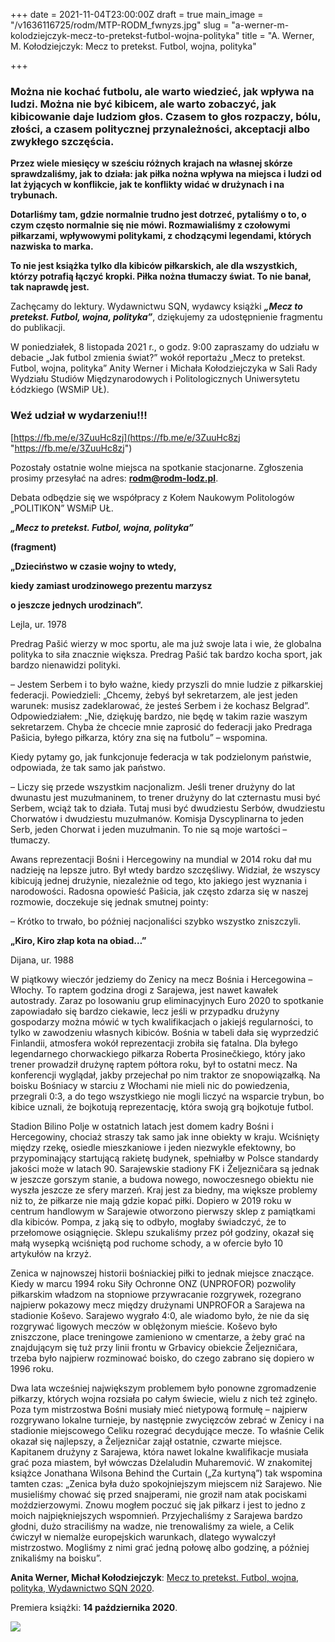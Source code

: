 +++
date = 2021-11-04T23:00:00Z
draft = true
main_image = "/v1636116725/rodm/MTP-RODM_fwnyzs.jpg"
slug = "a-werner-m-kolodziejczyk-mecz-to-pretekst-futbol-wojna-polityka"
title = "A. Werner, M. Kołodziejczyk: Mecz to pretekst. Futbol, wojna, polityka"

+++
### **Można nie kochać futbolu, ale warto wiedzieć, jak wpływa na ludzi. Można nie być kibicem, ale warto zobaczyć, jak kibicowanie daje ludziom głos. Czasem to głos rozpaczy, bólu, złości, a czasem politycznej przynależności, akceptacji albo zwykłego szczęścia.**

**Przez wiele miesięcy w sześciu różnych krajach na własnej skórze sprawdzaliśmy, jak to działa: jak piłka nożna wpływa na miejsca i ludzi od lat żyjących w konflikcie, jak te konflikty widać w drużynach i na trybunach.**

**Dotarliśmy tam, gdzie normalnie trudno jest dotrzeć, pytaliśmy o to, o czym często normalnie się nie mówi. Rozmawialiśmy z czołowymi piłkarzami, wpływowymi politykami, z chodzącymi legendami, których nazwiska to marka.**

**To nie jest książka tylko dla kibiców piłkarskich, ale dla wszystkich, którzy potrafią łączyć kropki. Piłka nożna tłumaczy świat. To nie banał, tak naprawdę jest.**

Zachęcamy do lektury. Wydawnictwu SQN, wydawcy książki **_„Mecz to pretekst. Futbol, wojna, polityka”_**, dziękujemy za udostępnienie fragmentu do publikacji.

W poniedziałek, 8 listopada 2021 r., o godz. 9:00 zapraszamy do udziału w debacie „Jak futbol zmienia świat?” wokół reportażu „Mecz to pretekst. Futbol, wojna, polityka” Anity Werner i Michała Kołodziejczyka w Sali Rady Wydziału Studiów Międzynarodowych i Politologicznych Uniwersytetu Łódzkiego (WSMiP UŁ). 

### **Weź udział w wydarzeniu!!!**

[https://fb.me/e/3ZuuHc8zj](https://fb.me/e/3ZuuHc8zj "https://fb.me/e/3ZuuHc8zj")

Pozostały ostatnie wolne miejsca na spotkanie stacjonarne. Zgłoszenia prosimy przesyłać na adres: **rodm@rodm-lodz.pl**.

Debata odbędzie się we współpracy z Kołem Naukowym Politologów „POLITIKON” WSMiP UŁ. 

**_„Mecz to pretekst. Futbol, wojna, polityka”_**

**(fragment)**

**„Dzieciństwo w czasie wojny to wtedy,**

**kiedy zamiast urodzinowego prezentu marzysz**

**o jeszcze jednych urodzinach”.**

Lejla, ur. 1978

Predrag Pašić wierzy w moc sportu, ale ma już swoje lata i wie, że globalna polityka to siła znacznie większa. Predrag Pašić tak bardzo kocha sport, jak bardzo nienawidzi polityki.

– Jestem Serbem i to było ważne, kiedy przyszli do mnie ludzie z piłkarskiej federacji. Powiedzieli: „Chcemy, żebyś był sekretarzem, ale jest jeden warunek: musisz zadeklarować, że jesteś Serbem i że kochasz Belgrad”. Odpowiedziałem: „Nie, dziękuję bardzo, nie będę w takim razie waszym sekretarzem. Chyba że chcecie mnie zaprosić do federacji jako Predraga Pašicia, byłego piłkarza, który zna się na futbolu” – wspomina.

Kiedy pytamy go, jak funkcjonuje federacja w tak podzielonym państwie, odpowiada, że tak samo jak państwo.

– Liczy się przede wszystkim nacjonalizm. Jeśli trener drużyny do lat dwunastu jest muzułmaninem, to trener drużyny do lat czternastu musi być Serbem, wciąż tak to działa. Tutaj musi być dwudziestu Serbów, dwudziestu Chorwatów i dwudziestu muzułmanów. Komisja Dyscyplinarna to jeden Serb, jeden Chorwat i jeden muzułmanin. To nie są moje wartości – tłumaczy.

Awans reprezentacji Bośni i Hercegowiny na mundial w 2014 roku dał mu nadzieję na lepsze jutro. Był wtedy bardzo szczęśliwy. Widział, że wszyscy kibicują jednej drużynie, niezależnie od tego, kto jakiego jest wyznania i narodowości. Radosna opowieść Pašicia, jak często zdarza się w naszej rozmowie, doczekuje się jednak smutnej pointy:

– Krótko to trwało, bo później nacjonaliści szybko wszystko zniszczyli.

**„Kiro, Kiro złap kota na obiad…”**

Dijana, ur. 1988

W piątkowy wieczór jedziemy do Zenicy na mecz Bośnia i Hercegowina – Włochy. To raptem godzina drogi z Sarajewa, jest nawet kawałek autostrady. Zaraz po losowaniu grup eliminacyjnych Euro 2020 to spotkanie zapowiadało się bardzo ciekawie, lecz jeśli w przypadku drużyny gospodarzy można mówić w tych kwalifikacjach o jakiejś regularności, to tylko w zawodzeniu własnych kibiców. Bośnia w tabeli dała się wyprzedzić Finlandii, atmosfera wokół reprezentacji zrobiła się fatalna. Dla byłego legendarnego chorwackiego piłkarza Roberta Prosinečkiego, który jako trener prowadził drużynę raptem półtora roku, był to ostatni mecz. Na konferencji wyglądał, jakby przejechał po nim traktor ze snopowiązałką. Na boisku Bośniacy w starciu z Włochami nie mieli nic do powiedzenia, przegrali 0:3, a do tego wszystkiego nie mogli liczyć na wsparcie trybun, bo kibice uznali, że bojkotują reprezentację, która swoją grą bojkotuje futbol.

Stadion Bilino Polje w ostatnich latach jest domem kadry Bośni i Hercegowiny, chociaż straszy tak samo jak inne obiekty w kraju. Wciśnięty między rzekę, osiedle mieszkaniowe i jeden niezwykle efektowny, bo przypominający startującą rakietę budynek, spełniałby w Polsce standardy jakości może w latach 90. Sarajewskie stadiony FK i Željezničara są jednak w jeszcze gorszym stanie, a budowa nowego, nowoczesnego obiektu nie wyszła jeszcze ze sfery marzeń. Kraj jest za biedny, ma większe problemy niż to, że piłkarze nie mają gdzie kopać piłki. Dopiero w 2019 roku w centrum handlowym w Sarajewie otworzono pierwszy sklep z pamiątkami dla kibiców. Pompa, z jaką się to odbyło, mogłaby świadczyć, że to przełomowe osiągnięcie. Sklepu szukaliśmy przez pół godziny, okazał się małą wysepką wciśniętą pod ruchome schody, a w ofercie było 10 artykułów na krzyż.

Zenica w najnowszej historii bośniackiej piłki to jednak miejsce znaczące. Kiedy w marcu 1994 roku Siły Ochronne ONZ (UNPROFOR) pozwoliły piłkarskim władzom na stopniowe przywracanie rozgrywek, rozegrano najpierw pokazowy mecz między drużynami UNPROFOR a Sarajewa na stadionie Koševo. Sarajewo wygrało 4:0, ale wiadomo było, że nie da się rozgrywać ligowych meczów w oblężonym mieście. Koševo było zniszczone, place treningowe zamieniono w cmentarze, a żeby grać na znajdującym się tuż przy linii frontu w Grbavicy obiekcie Željezničara, trzeba było najpierw rozminować boisko, do czego zabrano się dopiero w 1996 roku.

Dwa lata wcześniej największym problemem było ponowne zgromadzenie piłkarzy, których wojna rozsiała po całym świecie, wielu z nich też zginęło. Poza tym mistrzostwa Bośni musiały mieć nietypową formułę – najpierw rozgrywano lokalne turnieje, by następnie zwycięzców zebrać w Zenicy i na stadionie miejscowego Celiku rozegrać decydujące mecze. To właśnie Celik okazał się najlepszy, a Željezničar zajął ostatnie, czwarte miejsce. Kapitanem drużyny z Sarajewa, która nawet lokalne kwalifikacje musiała grać poza miastem, był wówczas Dżelaludin Muharemović. W znakomitej książce Jonathana Wilsona Behind the Curtain („Za kurtyną”) tak wspomina tamten czas: „Zenica była dużo spokojniejszym miejscem niż Sarajewo. Nie musieliśmy chować się przed snajperami, nie groził nam atak pociskami moździerzowymi. Znowu mogłem poczuć się jak piłkarz i jest to jedno z moich najpiękniejszych wspomnień. Przyjechaliśmy z Sarajewa bardzo głodni, dużo straciliśmy na wadze, nie trenowaliśmy za wiele, a Celik ćwiczył w niemalże europejskich warunkach, dlatego wywalczył mistrzostwo. Mogliśmy z nimi grać jedną połowę albo godzinę, a później znikaliśmy na boisku”.

**Anita Werner, Michał Kołodziejczyk**: [Mecz to pretekst. Futbol, wojna, polityka, Wydawnictwo SQN 2020](https://www.wsqn.pl/ksiazki/mecz-to-pretekst-futbol-wojna-polityka/ "https://www.wsqn.pl/ksiazki/mecz-to-pretekst-futbol-wojna-polityka/").

Premiera książki: **14 października 2020**.

![](https://res.cloudinary.com/inspro/image/upload/v1636117411/rodm/MTP-RODM_2_jg0luu.jpg)